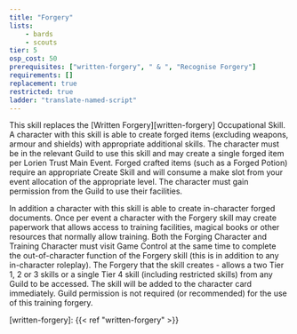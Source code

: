 ```yaml
---
title: "Forgery"
lists:
    - bards
    - scouts
tier: 5
osp_cost: 50
prerequisites: ["written-forgery", " & ", "Recognise Forgery"]
requirements: []
replacement: true
restricted: true
ladder: "translate-named-script"
---
```

This skill replaces the [Written Forgery][written-forgery] Occupational Skill. A character with this skill is able to create forged items (excluding weapons, armour and shields) with appropriate additional skills. The character must be in the relevant Guild to use this skill and may create a single forged item per Lorien Trust Main Event. Forged crafted items (such as a Forged Potion) require an appropriate Create Skill and will consume a make slot from your event allocation of the appropriate level. The character must gain permission from the Guild to use their facilities.

In addition a character with this skill is able to create in-character forged documents. Once per event a character with the Forgery skill may create paperwork that allows access to training facilities, magical books or other resources that normally allow training. Both the Forging Character and Training Character must visit Game Control at the same time to complete the out-of-character function of the Forgery skill (this is in addition to any in-character roleplay). The Forgery that the skill creates - allows a two Tier 1, 2 or 3 skills or a single Tier 4 skill (including restricted skills) from any Guild to be accessed. The skill will be added to the character card immediately. Guild permission is not required (or recommended) for the use of this training forgery.


[written-forgery]: {{< ref "written-forgery" >}}